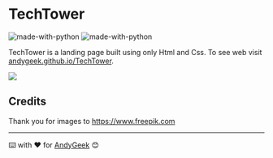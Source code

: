# TechTower

![made-with-python](https://img.shields.io/badge/Made%20with-HTML-orange) ![made-with-python](https://img.shields.io/badge/Made%20with-CSS-blue)

TechTower is a landing page built using only Html and Css. To see web visit [andygeek.github.io/TechTower](https://andygeek.github.io/TechTower/).

![](https://imgur.com/vJdITsx.png)

## Credits

Thank you for images to https://www.freepik.com

------

⌨️ with ❤️ for [AndyGeek](https://github.com/andygeek) 😊
